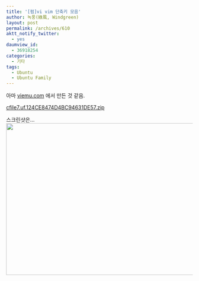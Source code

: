 ```yaml
---
title: '[펌]vi vim 단축키 모음'
author: 녹풍(綠風, Windgreen)
layout: post
permalink: /archives/610
aktt_notify_twitter:
  - yes
daumview_id:
  - 36918254
categories:
  - 기타
tags:
  - Ubuntu
  - Ubuntu Family
---
```

아마 <a href="http://viemu.com" target="_blank">viemu.com</a> 에서 만든 것 같음. <div>
  <a href="http://dl.dropboxusercontent.com/u/15546257/blog/mytory/old-images/1/cfile7.uf.124CE8474D4BC94631DE57.zip" class="aligncenter" />cfile7.uf.124CE8474D4BC94631DE57.zip</a>
</div>

<div>
  스크린샷은&#8230;
</div>

<div>
  <img src="http://dl.dropboxusercontent.com/u/15546257/blog/mytory/old-images/1/cfile1.uf.147D66584D4BC94518DDA9.png" class="aligncenter" width="580" height="409" alt="" />
</div>